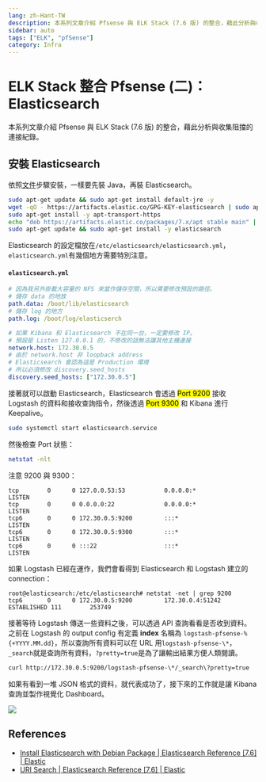 ```yaml
---
lang: zh-Hant-TW
description: 本系列文章介紹 Pfsense 與 ELK Stack (7.6 版) 的整合，藉此分析與收集阻擋的連接紀錄。
sidebar: auto
tags: ["ELK", "pfSense"]
category: Infra
---
```

# ELK Stack 整合 Pfsense (二)：Elasticsearch 
<PageEdit/>
<div><TagLinks/></div>

本系列文章介紹 Pfsense 與 ELK Stack (7.6 版) 的整合，藉此分析與收集阻擋的連接紀錄。

## 安裝 Elasticsearch
依照[文件](https://www.elastic.co/guide/en/elasticsearch/reference/current/deb.html#deb-repo)步驟安裝，一樣要先裝 Java，再裝 Elasticsearch。

```bash
sudo apt-get update && sudo apt-get install default-jre -y
wget -qO - https://artifacts.elastic.co/GPG-KEY-elasticsearch | sudo apt-key add -
sudo apt-get install -y apt-transport-https
echo "deb https://artifacts.elastic.co/packages/7.x/apt stable main" | sudo tee -a /etc/apt/sources.list.d/elastic-7.x.list
sudo apt-get update && sudo apt-get install -y elasticsearch
```

Elasticsearch 的設定檔放在`/etc/elasticsearch/elasticsearch.yml`，`elasticsearch.yml`有幾個地方需要特別注意。
#### `elasticsearch.yml`
```yaml
# 因為我另外掛載大容量的 NFS 來當作儲存空間，所以需要修改預設的路徑。
# 儲存 data 的地放
path.data: /boot/lib/elasticsearch
# 儲存 log 的地方
path.log: /boot/log/elasticserch

# 如果 Kibana 和 Elasticsearch 不在同一台，一定要修改 IP。
# 預設是 Listen 127.0.0.1 的，不修改的話無法讓其他主機連接
network.host: 172.30.0.5
# 由於 network.host 非 loopback address
# Elasticsearch 會認為這是 Production 環境
# 所以必須修改 discovery.seed_hosts
discovery.seed_hosts: ["172.30.0.5"]
```

接著就可以啟動 Elasticsearch，Elasticsearch 會透過 <mark>Port 9200</mark> 接收 Logstash 的資料和接收查詢指令，然後透過 <mark>Port 9300</mark> 和 Kibana 進行 Keepalive。

```bash
sudo systemctl start elasticsearch.service
```

然後檢查 Port 狀態：
```bash
netstat -nlt
```
注意 9200 與 9300：
```
tcp        0      0 127.0.0.53:53           0.0.0.0:*               LISTEN
tcp        0      0 0.0.0.0:22              0.0.0.0:*               LISTEN
tcp6       0      0 172.30.0.5:9200         :::*                    LISTEN
tcp6       0      0 172.30.0.5:9300         :::*                    LISTEN
tcp6       0      0 :::22                   :::*                    LISTEN
```

如果 Logstash 已經在運作，我們會看得到 Elasticsearch 和 Logstash 建立的 connection：
```
root@elasticsearch:/etc/elasticsearch# netstat -net | grep 9200
tcp6       0      0 172.30.0.5:9200         172.30.0.4:51242        ESTABLISHED 111        253749
```
接著等待 Logstash 傳送一些資料之後，可以透過 API 查詢看看是否收到資料。之前在 Logstash 的 output config 有定義 **index** 名稱為 `logstash-pfsense-%{+YYYY.MM.dd}`，所以查詢所有資料可以在 URL 用`logstash-pfsense-\*`，`_search`就是查詢所有資料，`?pretty=true`是為了讓輸出結果方便人類閱讀。

```bash
curl http://172.30.0.5:9200/logstash-pfsense-\*/_search\?pretty=true
```

如果有看到一堆 JSON 格式的資料，就代表成功了，接下來的工作就是讓 Kibana 查詢並製作視覺化 Dashboard。

![](https://i.imgur.com/Mj39JDh.png)

## References
- [Install Elasticsearch with Debian Package | Elasticsearch Reference [7.6] | Elastic](https://www.elastic.co/guide/en/elasticsearch/reference/current/deb.html)
- [URI Search | Elasticsearch Reference [7.6] | Elastic](https://www.elastic.co/guide/en/elasticsearch/reference/current/search-uri-request.html)

<Disqus/>
